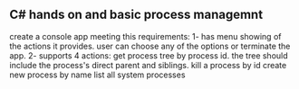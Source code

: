 ## C# hands on and basic process managemnt 

create a console app meeting this requirements:
1-  has menu showing of the actions it provides. 
    user can choose any of the options or terminate the app.
2-  supports 4 actions:
    get process tree by process id. the tree should include 
        the process's direct parent and siblings.
    kill a process by id
    create new process by name
    list all system processes    